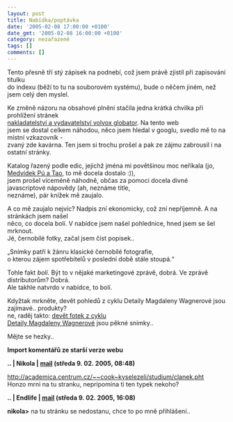 ```yaml
---
layout: post
title: Nabídka/poptávka
date: '2005-02-08 17:00:00 +0100'
date_gmt: '2005-02-08 16:00:00 +0100'
category: nezařazené
tags: []
comments: []
---
```

<p>Tento přesně tří stý zápisek na podnebí, což jsem právě zjistil při zapisování titulku<br />
do indexu (běží to tu na souborovém systému), bude o něčem jiném, než jsem celý den myslel.</p>
<p>Ke změně názoru na obsahové plnění stačila jedna krátká chvilka při prohlížení stránek<br />
<a href="http://www.volvox.cz">nakladatelství a vydavatelství volvox globator</a>. Na tento web<br />
jsem se dostal celkem náhodou, něco jsem hledal v googlu, svedlo mě to na místní vzkazovník -<br />
zvaný zde kavárna. Ten jsem si trochu prošel a pak ze zájmu zabrousil i na ostatní stránky.</p>
<p>Katalog řazený podle edic, jejichž jména mi povětšinou moc neříkala (jo,<br />
<a href="http://www.volvox.cz/knihy/pu/pu.php">Medvídek Pú a Tao</a>, to mě docela dostalo :)),<br />
jsem prošel víceméně náhodně, občas za pomoci docela divné javascriptové nápovědy (ah, neznáme title,<br />
neznáme), pár knížek mě zaujalo.</p>
<p>A co mě zaujalo nejvíc? Nadpis zní ekonomicky, což zní nepříjemně. A na stránkách jsem našel<br />
něco, co docela bolí. V nabídce jsem našel pohlednice, hned jsem se šel mrknout.<br />
Jé, černobílé fotky, začal jsem číst popisek..</p>
<p class="odsazeny">&bdquo;Snímky patří k žánru klasické černobílé fotografie,<br />
o kterou zájem spotřebitelů v poslední době stále stoupá.&ldquo;</p>
<p>Tohle fakt <em>bolí.</em> Být to v nějaké marketingové zprávě, dobrá. Ve zprávě distributorům? Dobrá.<br />
Ale takhle natvrdo v nabídce, to bolí.</p>
<p>Kdyžtak mrkněte, devět pohledů z cyklu Detaily Magdaleny Wagnerové jsou zajímavé.. produkty?<br />
ne, raděj takto: <a href="http://www.volvox.cz/knihy/pohledy/pohledy.php">devět fotek z cyklu<br />
Detaily Magdaleny Wagnerové</a> jsou pěkné snímky..</p>
<p>Mějte se hezky..</p>
<div class="import-komentaru">
<p><strong>Import komentářů ze starší verze webu</strong></p>
<div class="comment">
<p style="font-weight:bold"><span class="compredmet">..</span> | <span class="comname">Nikola</span> |  <a href="mailto:nikola.canova@gmail.com">mail</a> (středa&nbsp;9.&nbsp;02.&nbsp;2005,&nbsp;08:48)</p>
<p><a href="http://academica.centrum.cz/~~cook~kyselezeli/studium/clanek.pht">http://academica.centrum.cz/~~cook~kyselezeli/studium/clanek.pht</a> <br> Honzo mrni na tu stranku, nepripomina ti ten typek nekoho? </p>
</div>
<div class="comment">
<p style="font-weight:bold"><span class="compredmet">..</span> | <span class="comname">Endlife</span> |  <a href="mailto:jan.martinek@post.cz">mail</a> (středa&nbsp;9.&nbsp;02.&nbsp;2005,&nbsp;16:08)</p>
<p><strong>nikola&gt;</strong> na tu stránku se nedostanu, chce to po mně přihlášení.. </p>
</div>
</div>
